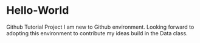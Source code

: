 # Hello-World
Github Tutorial Project
I am new to Github environment.  Looking forward to adopting this environment to contribute my ideas build in the Data class.
